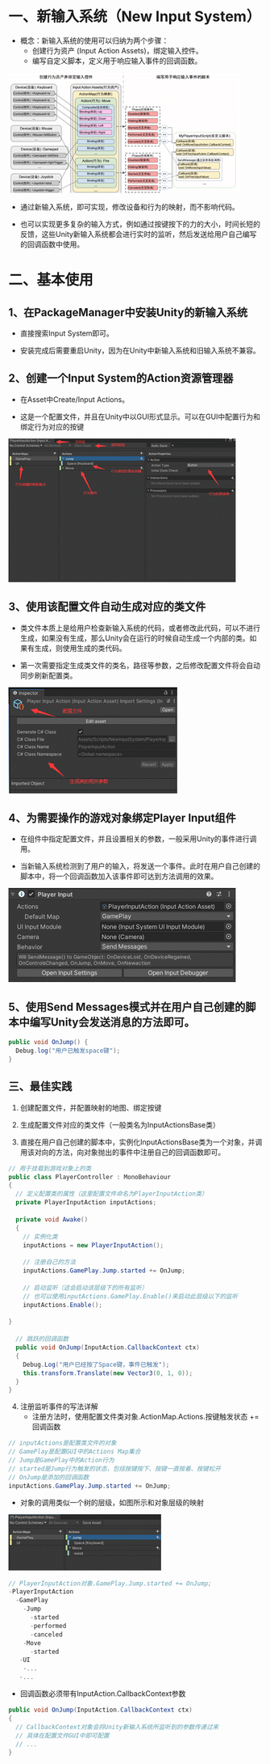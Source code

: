 # 一、新输入系统（New Input System）

- 概念：新输入系统的使用可以归纳为两个步骤：
    - 创建行为资产 (Input Action Assets)，绑定输入控件。
    - 编写自定义脚本，定义用于响应输入事件的回调函数。

![clipboard.png](%E6%96%B0%E8%BE%93%E5%85%A5%E7%B3%BB%E7%BB%9F.assets/clip_image002.gif)

- 通过新输入系统，即可实现，修改设备和行为的映射，而不影响代码。

- 也可以实现更多复杂的输入方式，例如通过按键按下的力的大小，时间长短的反馈，这些Unity新输入系统都会进行实时的监听，然后发送给用户自己编写的回调函数中使用。

# 二、基本使用

## 1、在PackageManager中安装Unity的新输入系统

- 直接搜索Input System即可。

- 安装完成后需要重启Unity，因为在Unity中新输入系统和旧输入系统不兼容。

## 2、创建一个Input System的Action资源管理器

- 在Asset中Create/Input Actions。

- 这是一个配置文件，并且在Unity中以GUI形式显示。可以在GUI中配置行为和绑定行为对应的按键

![clipboard.png](%E6%96%B0%E8%BE%93%E5%85%A5%E7%B3%BB%E7%BB%9F.assets/clip_image004.gif)

## 3、使用该配置文件自动生成对应的类文件

- 类文件本质上是给用户检查新输入系统的代码，或者修改此代码，可以不进行生成，如果没有生成，那么Unity会在运行的时候自动生成一个内部的类。如果有生成，则使用生成的类代码。

- 第一次需要指定生成类文件的类名，路径等参数，之后修改配置文件将会自动同步刷新配置类。

![clipboard.png](%E6%96%B0%E8%BE%93%E5%85%A5%E7%B3%BB%E7%BB%9F.assets/clip_image006.gif)

 

## 4、为需要操作的游戏对象绑定Player Input组件

- 在组件中指定配置文件，并且设置相关的参数，一般采用Unity的事件进行调用。

- 当新输入系统检测到了用户的输入，将发送一个事件。此时在用户自己创建的脚本中，将一个回调函数加入该事件即可达到方法调用的效果。

![clipboard.png](%E6%96%B0%E8%BE%93%E5%85%A5%E7%B3%BB%E7%BB%9F.assets/clip_image008.gif)

## 5、使用Send Messages模式并在用户自己创建的脚本中编写Unity会发送消息的方法即可。
```c#
public void OnJump() {
  Debug.log("用户已触发space键");
}
```


## 三、最佳实践

1. 创建配置文件，并配置映射的地图、绑定按键

2. 生成配置文件对应的类文件（一般类名为InputActionsBase类）

3. 直接在用户自己创建的脚本中，实例化InputActionsBase类为一个对象，并调用该对向的方法，向对象抛出的事件中注册自己的回调函数即可。

```c#
// 用于挂载到游戏对象上的类
public class PlayerController : MonoBehaviour
{
  // 定义配置类的属性（这里配置文件命名为PlayerInputAction类）
  private PlayerInputAction inputActions;

  private void Awake()
  {
    // 实例化类
    inputActions = new PlayerInputAction();

    // 注册自己的方法
    inputActions.GamePlay.Jump.started += OnJump;
    
    // 启动监听（这会启动该层级下的所有监听）
    // 也可以使用inputActions.GamePlay.Enable()来启动此层级以下的监听
    inputActions.Enable();

}

  // 跳跃的回调函数
  public void OnJump(InputAction.CallbackContext ctx)
  {
    Debug.Log("用户已经按了Space键，事件已触发");
    this.transform.Translate(new Vector3(0, 1, 0));
  }
}
```
4. 注册监听事件的写法详解
    - 注册方法时，使用配置文件类对象.ActionMap.Actions.按键触发状态 += 回调函数
```c#
// inputActions是配置类文件的对象
// GamePlay是配置GUI中的Actions Map集合
// Jump是GamePlay中的Action行为
// started是Jump行为触发的状态，包括按键按下、按键一直按着、按键松开
// OnJump是添加的回调函数
inputActions.GamePlay.Jump.started += OnJump;
```
- 对象的调用类似一个树的层级，如图所示和对象层级的映射

![clipboard.png](%E6%96%B0%E8%BE%93%E5%85%A5%E7%B3%BB%E7%BB%9F.assets/clip_image010.gif)
```c#
// PlayerInputAction对象.GamePlay.Jump.started += OnJump;
-PlayerInputAction
  -GamePlay
    -Jump
      -started
      -performed
      -canceled
    -Move
      -started
   -UI
    -...
   -...  
```

- 回调函数必须带有InputAction.CallbackContext参数
```c#
public void OnJump(InputAction.CallbackContext ctx)
{
  // CallbackContext对象会将Unity新输入系统所监听到的参数传递过来
  // 具体在配置文件GUI中即可配置
  // ...
}
```

